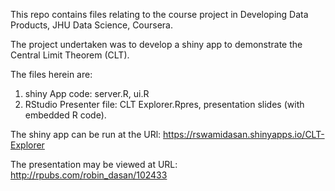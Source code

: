 
This repo contains files relating to the course project in Developing Data Products, JHU Data Science, Coursera.

The project undertaken was to develop a shiny app to demonstrate the Central Limit Theorem (CLT).

The files herein are: 

1. shiny App code: server.R, ui.R
2. RStudio Presenter file: CLT Explorer.Rpres, presentation slides (with embedded R code).

The shiny app can be run at the URl: https://rswamidasan.shinyapps.io/CLT-Explorer

The presentation may be viewed at URL: http://rpubs.com/robin_dasan/102433

